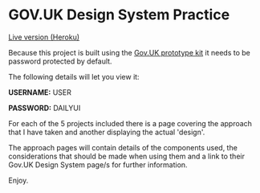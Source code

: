 # GOV.UK Design System Practice

[Live version (Heroku)](https://https://gds-daily-ui.herokuapp.com/)

Because this project is built using the [Gov.UK prototype kit](https://govuk-prototype-kit.herokuapp.com/) it needs to be password protected by default.

The following details will let you view it:

**USERNAME:** USER

**PASSWORD:** DAILYUI

For each of the 5 projects included there is a page covering the approach that I have taken and another displaying the actual 'design'.

The approach pages will contain details of the components used, the considerations that should be made when using them and a link to their Gov.UK Design System page/s for further information.

Enjoy.
